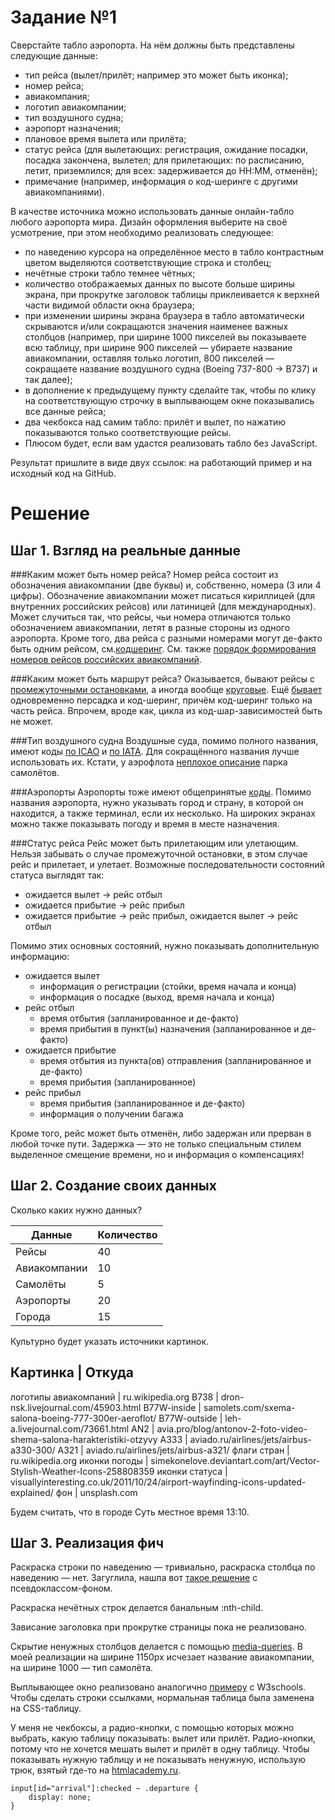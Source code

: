 Задание №1
==========

Сверстайте табло аэропорта. На нём должны быть представлены следующие данные:

+ тип рейса (вылет/прилёт; например это может быть иконка);
+ номер рейса;
+ авиакомпания;
+ логотип авиакомпании;
+ тип воздушного судна;
+ аэропорт назначения;
+ плановое время вылета или прилёта;
+ статус рейса (для вылетающих: регистрация, ожидание посадки, посадка закончена, вылетел; для прилетающих: по расписанию, летит, приземлился; для всех: задерживается до HH:MM, отменён);
+ примечание (например, информация о код-шеринге с другими авиакомпаниями).

В качестве источника можно использовать данные онлайн-табло любого аэропорта мира.
Дизайн оформления выберите на своё усмотрение, при этом необходимо реализовать следующее:

+ по наведению курсора на определённое место в табло контрастным цветом выделяются соответствующие строка и столбец;
+ нечётные строки табло темнее чётных;
+ количество отображаемых данных по высоте больше ширины экрана, при прокрутке заголовок таблицы приклеивается к верхней части видимой области окна браузера;
+ при изменении ширины экрана браузера в табло автоматически скрываются и/или сокращаются значения наименее важных столбцов (например, при ширине 1000 пикселей вы показываете всю таблицу, при ширине 900 пикселей — убираете название авиакомпании, оставляя только логотип, 800 пикселей — сокращаете название воздушного судна (Boeing 737-800 -> B737) и так далее);
+ в дополнение к предыдущему пункту сделайте так, чтобы по клику на соответствующую строчку в выплывающем окне показывались все данные рейса;
+ два чекбокса над самим табло: прилёт и вылет, по нажатию показываются только соответствующие рейсы.
+ Плюсом будет, если вам удастся реализовать табло без JavaScript.

Результат пришлите в виде двух ссылок: на работающий пример и на исходный код на GitHub.

Решение
=======

Шаг 1. Взгляд на реальные данные
---------------------------------

###Каким может быть номер рейса?
Номер рейса состоит из обозначения авиакомпании (две буквы) и, собственно, номера (3 или 4 цифры). Обозначение авиакомпании может писаться кириллицей (для внутренних российских рейсов) или латиницей (для международных). Может случиться так, что рейсы, чьи номера отличаются только обозначением авиакомпании, летят в разные стороны из одного аэропорта. Кроме того, два рейса с разными номерами могут де-факто быть одним рейсом, см.[кодшеринг](https://en.wikipedia.org/wiki/Codeshare_agreement). См. также [порядок формирования номеров рейсов российских авиакомпаний](http://www.innovbusiness.ru/pravo/DocumShow_DocumID_120544.html).

###Каким может быть маршрут рейса?
Оказывается, бывают рейсы с [промежуточными остановками](http://aviaforum.ru/threads/rejs-s-promezhutochnoj-posadkoj.34430/), а иногда вообще [круговые](http://forum.tr.ru/read.php?18,852199). Ещё [бывает](http://www.oneaero.ru/FlightInfo/SQ-062) одновременно персадка и код-шеринг, причём код-шеринг только на часть рейса. Впрочем, вроде как, цикла из код-шар-зависимостей быть не может.

###Тип воздушного судна
Воздушные суда, помимо полного названия, имеют коды [по ICAO](http://aerolan.dn.ua/icao-kody-samoletov) и [по IATA](http://aerolan.dn.ua/iata-kody-samoletov). Для сокращённого названия лучше использовать их. Кстати, у аэрофлота [неплохое описание](http://www.aeroflot.ru/cms/flight/plane_park) парка самолётов.

###Аэропорты
Аэропорты тоже имеют общепринятые [коды](http://airportsbase.ru/). Помимо названия аэропорта, нужно указывать город и страну, в которой он находится, а также терминал, если их несколько. На широких экранах можно также показывать погоду и время в месте назначения.

###Статус рейса
Рейс может быть прилетающим или улетающим. Нельзя забывать о случае промежуточной остановки, в этом случае рейс и прилетает, и улетает. Возможные последовательности состояний статуса выглядят так:

+ ожидается вылет -> рейс отбыл
+ ожидается прибытие -> рейс прибыл
+ ожидается прибытие -> рейс прибыл, ожидается вылет -> рейс отбыл

Помимо этих основных состояний, нужно показывать дополнительную информацию:

+ ожидается вылет
	- информация о регистрации (стойки, время начала и конца)
	- информация о посадке (выход, время начала и конца)
+ рейс отбыл
	- время отбытия (запланированное и де-факто)
	- время прибытия в пункт(ы) назначения (запланированное и де-факто)
+ ожидается прибытие
	- время отбытия из пункта(ов) отправления (запланированное и де-факто)
	- время прибытия (запланированное)
+ рейс прибыл
	- время прибытия (запланированное и де-факто)
	- информация о получении багажа

Кроме того, рейс может быть отменён, либо задержан или прерван в любой точке пути. Задержка — это не только специальным стилем выделенное смещение времени, но и информация о компенсациях!

Шаг 2. Создание своих данных 
----------------------------

Сколько каких нужно данных?

Данные       | Количество
-------------|-----------
Рейсы        | 40
Авиакомпании | 10
Самолёты     | 5
Аэропорты    | 20
Города       | 15

Культурно будет указать источники картинок.

Картинка              | Откуда
---------------------------------
логотипы авиакомпаний | ru.wikipedia.org
B738                  | dron-nsk.livejournal.com/45903.html
B77W-inside           | samolets.com/sxema-salona-boeing-777-300er-aeroflot/
B77W-outside          | leh-a.livejournal.com/73661.html
AN2                   | avia.pro/blog/antonov-2-foto-video-shema-salona-harakteristiki-otzyvy
A333                  | aviado.ru/airlines/jets/airbus-a330-300/
A321                  | aviado.ru/airlines/jets/airbus-a321/
флаги стран           | ru.wikipedia.org
иконки погоды         | simekonelove.deviantart.com/art/Vector-Stylish-Weather-Icons-258808359
иконки статуса        | visuallyinteresting.co.uk/2011/10/24/airport-wayfinding-icons-updated-explained/
фон                   | unsplash.com

Будем считать, что в городе Суть местное время 13:10.

Шаг 3. Реализация фич
---------------------

Раскраска строки по наведению — тривиально, раскраска столбца по наведению — нет. Загуглила, нашла вот [такое решение](https://css-tricks.com/simple-css-row-column-highlighting/) с псевдоклассом-фоном.

Раскраска нечётных строк делается банальным :nth-child.

Зависание заголовка при прокрутке страницы пока не реализовано.

Скрытие ненужных столбцов делается с помощью [media-queries](http://alexdev.ru/1497/). В моей реализации на ширине 1150px исчезает название авиакомпании, на ширине 1000 — тип самолёта.

Выплывающее окно реализовано аналогично [примеру](http://www.w3schools.com/cssref/tryit.asp?filename=trycss3_target_modal) с W3schools. Чтобы сделать строки ссылками, нормальная таблица была заменена на CSS-таблицу.

У меня не чекбоксы, а радио-кнопки, с помощью которых можно выбрать, какую таблицу показывать: вылет или прилёт. Радио-кнопки, потому что не хочется мешать вылет и прилёт в одну таблицу. Чтобы показывать нужную таблицу и не показывать ненужную, использую трюк, взятый где-то на [htmlacademy.ru](https://htmlacademy.ru/).

```
input[id="arrival"]:checked ~ .departure {
    display: none;
}
```